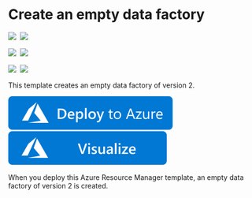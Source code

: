 # Create an empty data factory

<IMG SRC="https://azurequickstartsservice.blob.core.windows.net/badges/101-data-factory-v2-create/PublicLastTestDate.svg" />&nbsp;
<IMG SRC="https://azurequickstartsservice.blob.core.windows.net/badges/101-data-factory-v2-create/PublicDeployment.svg" />&nbsp;

<IMG SRC="https://azurequickstartsservice.blob.core.windows.net/badges/101-data-factory-v2-create/FairfaxLastTestDate.svg" />&nbsp;
<IMG SRC="https://azurequickstartsservice.blob.core.windows.net/badges/101-data-factory-v2-create/FairfaxDeployment.svg" />&nbsp;

<IMG SRC="https://azurequickstartsservice.blob.core.windows.net/badges/101-data-factory-v2-create/BestPracticeResult.svg" />&nbsp;
<IMG SRC="https://azurequickstartsservice.blob.core.windows.net/badges/101-data-factory-v2-create/CredScanResult.svg" />&nbsp;

This template creates an empty data factory of version 2.  

<a href="https://portal.azure.com/#create/Microsoft.Template/uri/https%3A%2F%2Fraw.githubusercontent.com%2FAzure%2Fazure-quickstart-templates%2Fmaster%2F101-data-factory-v2-create%2Fazuredeploy.json" target="_blank">
    <img src="https://raw.githubusercontent.com/Azure/azure-quickstart-templates/master/1-CONTRIBUTION-GUIDE/images/deploytoazure.svg?sanitize=true"/>
</a>
<a href="http://armviz.io/#/?load=https%3A%2F%2Fraw.githubusercontent.com%2FAzure%2Fazure-quickstart-templates%2Fmaster%2F101-data-factory-v2-create%2Fazuredeploy.json" target="_blank">
    <img src="https://raw.githubusercontent.com/Azure/azure-quickstart-templates/master/1-CONTRIBUTION-GUIDE/images/visualizebutton.svg?sanitize=true"/>
</a>

When you deploy this Azure Resource Manager template, an empty data factory of version 2 is created.

